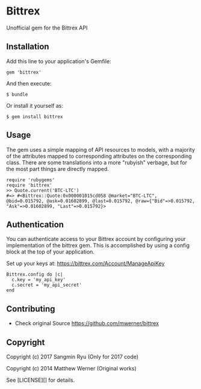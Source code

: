 # Bittrex

Unofficial gem for the Bittrex API

## Installation

Add this line to your application's Gemfile:

    gem 'bittrex'

And then execute:

    $ bundle

Or install it yourself as:

    $ gem install bittrex
    
## Usage

The gem uses a simple mapping of API resources to models, with a majority of the attributes mapped to corresponding attributes on the corresponding class. There are some translations into a more "rubyish" verbage, but for the most part things are directly mapped.

    require 'rubygems'
    require 'bittrex'
    >> Quote.current('BTC-LTC')
    #=> #<Bittrex::Quote:0x000001015cd058 @market="BTC-LTC", @bid=0.015792, @ask=0.01602899, @last=0.015792, @raw={"Bid"=>0.015792, "Ask"=>0.01602899, "Last"=>0.015792}>

## Authentication

You can authenticate access to your Bittrex account by configuring your implementation of the bittrex gem. This is accomplished by using a config block at the top of your application.

Set up your keys at: https://bittrex.com/Account/ManageApiKey

    Bittrex.config do |c|
      c.key = 'my_api_key'
      c.secret = 'my_api_secret'
    end

## Contributing

* Check original Source https://github.com/mwerner/bittrex


## Copyright

Copyright (c) 2017 Sangmin Ryu (Only for 2017 code)

Copyright (c) 2014 Matthew Werner (Original works)

See [LICENSE][] for details.
